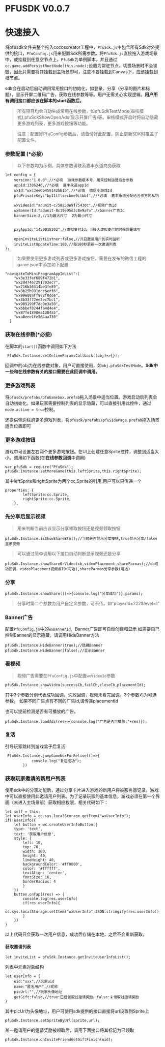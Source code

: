 # PFUSDK V0.0.7

# 快速接入
将pfusdk文件夹整个拖入cocoscreator工程中，`PfuSdk.js`中包含所有Sdk对外提供的接口，`PfuConfig.js`用来配置Sdk所需参数。将`PfuSdk.js`直接拖入游戏场景中，或挂载到任意空节点上。`PfuSdk`为单例脚本，并且通过`cc.game.addPersistRootNode(this.node);`设置为常驻节点，切换场景时不会销毁，因此只需要将其挂载到主场景即可，注意不要挂载到Canvas下，应该挂载到根节点。

sdk会在启动后自动调用常用接口的初始化，如登录，分享（分享的图片和标题），显示开屏二维码广告，获取在线参数等等。用户无需关心实现逻辑。**用户所有调用接口都应该在脚本的start函数后。**
>所有项目均会自动生成常用在线参数，如pfuSdkTestMode(审核模式),pfuSdkShowOpenAds(显示开屏广告)等。审核模式开启时将自动隐藏更多游戏列表，更多游戏按钮等功能。

>注意：配置好PfuConfig参数后，请备份好此配置，防止更新SDK时覆盖了配置文件。
### 参数配置 (*必接)
>以下参数均为示例，具体参数请联系嘉丰永道商务获取
```
let config = {
    version:"1.0.0",//*必填  游戏参数版本号，用来控制运营后台参数
    appId:1306246,//*必填  嘉丰永道appId
    wxId:"wxc3ee0b459142bb1b",//*必填  微信小游戏Id
    pfuPrivateKey:"bp11lflsecbme9itbbf",//*必填  嘉丰永道分配给合作方的私钥

    wxVideoId:"adunit-c758250e9f75430c",//视频广告Id
    wxBannerId:"adunit-8c19e95d3c8e9a7a",//banner广告Id
    bannerSize:2,//1为最大尺寸  2为最小尺寸
    
    
    payAppId:"1450018202",//虚拟支付Id，当接入虚拟支付的时候需要填写

    openInviteListListner:false,//开启邀请用户的实时监听
    inviteListUpdateTime:180,//每180秒更新一次邀请列表
};
```
>如果要使用更多游戏列表或更多游戏按钮，需要在发布的微信工程的game.json中添加如下配置

```
"navigateToMiniProgramAppIdList":[
    "wx3e33fef689f472b1",
    "wx2d47467291703ec7",
    "wx716b36314be3fe89",
    "wx8b25b991dcc6edf6",
    "wx99e08aff982f8dde",
    "wx3b33f72ee2ec7bc1",
    "wx989199f7dc0e3a50",
    "wxbbbef0244fa4d4e4",
    "wx87fe1890ea1384a5",
    "wxa0eee1fe564aa730"
  ]
```
### 获取在线参数(*必接)
在脚本的`start()`函数中调用如下方法
```
 PfuSdk.Instance.setOnlineParamsCallback((obj)=>{});
```
回调中的obj为在线参数对象，用户可直接使用，如`obj.pfuSdkTestMode`。**Sdk中一些和在线参数有关的接口需要在此回调中调用。**
### 更多游戏列表
将`pfusdk/prefabs/pfuGamebox.prefab`拖入场景中适当位置。游戏启动后列表会自动初始化。如果玩家需要控制列表的显示隐藏，可以直接引用此控件，通过`node.active = true`控制。

还提供侧边栏的更多游戏列表，将`pfusdk/prefabs/pfuSidePage.prefab`拖入场景适当位置即可

### 更多游戏按钮
游戏中可设置左右两个更多游戏按钮。在UI上创建任意Sprite控件，调整到适当大小。调用如下函数(在**在线参数回调**中调用)
```
var pfuSdk = require("PfuSdk");
pfuSdk.Instance.setMoreGame(this.leftSprite,this.rightSprite);
```
其中leftSprite和rightSprite为两个cc.Sprite的引用,用户可以只传递一个
```
properties: {
        leftSprite:cc.Sprite,
        rightSprite:cc.Sprite,
    },
```

### 先分享后显示视频
>用来判断当前应该显示分享领取按钮还是视频领取按钮
```
pfuSdk.Instance.isShowShareBtn();//当前是否显示分享按钮,true显示分享/false显示视频
```
>可以通过简单调用以下接口自动判断显示视频还是分享
```
pfuSdk.Instance.showShareOrVideo(cb,videoPlacement,shareParmas);//cb成功回调，videoPlacement视频点ID(可选),shareParmas分享参数(可选)
```

### 分享
```
pfuSdk.Instance.showShare(()=>{console.log("分享成功")},params);
```
>分享时第二个参数为用户自定义参数，可不传。如"playerId=222&level=1"


### Banner广告
配置`PfuConfig.js`中的`wxBannerId`，Banner广告即可自动创建和显示
如需要自己控制Banner的显示隐藏，请调用HideBanner方法
```
pfuSdk.Instance.HideBanner(true);//隐藏Banner
pfuSdk.Instance.HideBanner(false);//显示Banner
```
### 看视频
>视频广告需要在`PfuConfig.js`中配置`wxVideoId`参数
```
pfuSdk.Instance.showVideo(successCb,failCb,closeCb,placementId);
```
其中3个参数分别代表成功回调，失败回调，视频未看完回调。3个参数均为可选参数。
如果不同广告点有不同的广告Id,请传递placementId

也可以提前检测是否有可播放的广告。
```
pfuSdk.Instance.loadAds(res=>{console.log("广告是否可播放:"+res)});
```

### 复活
引导玩家跳转到游戏盒子后复活
```
 PfuSdk.Instance.jumpGameboxForRelive(()=>{
            console.log("复活成功");
        })
```
### 获取玩家邀请的新用户列表
使用sdk中的分享功能后，通过分享卡片进入游戏的新用户将被服务器记录。游戏中可以直接使用此邀请用户列表。为了记录玩家的基本信息，游戏必须在第一个界面（未进入主场景前）获取相应权限，相关代码如下：

```
let self = this;
let userInfo = cc.sys.localStorage.getItem("wxUserInfo");
if(!userInfo){
    let button = wx.createUserInfoButton({
    type: 'text',
    text: '获取用户信息',
    style: {
        left: 10,
        top: 76,
        width: 200,
        height: 40,
        lineHeight: 40,
        backgroundColor: '#ff0000',
        color: '#ffffff',
        textAlign: 'center',
        fontSize: 16,
        borderRadius: 4
        }
    })
    button.onTap((res) => {
        console.log(res.userInfo)
        if(res.userInfo){
            cc.sys.localStorage.setItem("wxUserInfo",JSON.stringify(res.userInfo));
        }
    })
}

```
以上代码只会获取一次用户信息，成功后存储在本地，之后不会重新获取。

#### 获取邀请列表
```
let inviteList = pfuSdk.Instance.getInviteUserInfoList();
```
列表中元素对象结构
```
let userInfo = {
    uid:"xxx",//玩家uid
    name:"匿名用户",//昵称
    picUrl:"",//玩家头像地址
    getGift:false,//true:已经领取过邀请奖励，false:未领取过邀请奖励
}
```
其中picUrl为头像地址，用户可使用sdk提供的接口直接将url设置到Sprite上
```
pfuSdk.Instance.setSpriteByUrl(sprite,url);
```
某一邀请用户的邀请奖励被领取后，调用下面接口将其标记为已领取
```
pfuSdk.Instance.onInviteFriendGetGiftFinish(uid);
```